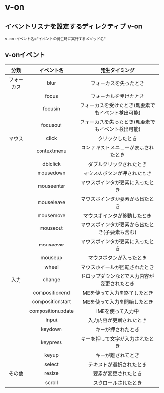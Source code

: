 # v-on
## イベントリスナを設定するディレクティブ v-on
```
v-on:イベント名="イベントの発生時に実行するメソッド名"
```
## v-onイベント
|分類|イベント名|発生タイミング|
|:-:|:-:|:-:|
|フォーカス|blur|フォーカスを失ったとき|
||focus|フォーカルを受けたとき|
||focusin|フォーカスを受けたとき(親要素でもイベント検出可能)|
||focusout|フォーカスを失ったとき(親要素でもイベント検出可能)|
|マウス|click|クリックしたとき|
||contextmenu|コンテキストメニューが表示されたとき|
||dblclick|ダブルクリックされたとき|
||mousedown|マウスのボタンが押されたとき|
||mouseenter|マウスポインタが要素に入ったとき|
||mouseleave|マウスポインタが要素から出たとき|
||mousemove|マウスポインタが移動したとき|
||mouseout|マウスポインタが要素から出たとき(子要素も含む)|
||mouseover|マウスポインタが要素に入ったとき|
||mouseup|マウスボタンが入ったとき|
||wheel|マウスホイールが回転されたとき|
|入力|change|ドロップダウンなどで入力内容が変更されたとき|
||compositionend|IMEを使って入力を終了したとき|
||compositionstart|IMEを使って入力を開始したとき|
||compositionupdate|IMEを使って入力中|
||input|入力内容が更新されたとき|
||keydown|キーが押されたとき|
||keypress|キーを押して文字が入力されたとき|
||keyup|キーが離されてとき|
||select|テキストが選択されたとき|
|その他|resize|要素が変更されたとき|
||scroll|スクロールされたとき|